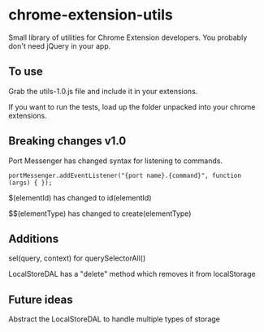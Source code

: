 chrome-extension-utils
======================

Small library of utilities for Chrome Extension developers. You probably don't need jQuery in your app.

To use
------

Grab the utils-1.0.js file and include it in your extensions.

If you want to run the tests, load up the folder unpacked into your chrome extensions.

Breaking changes v1.0
---------------------

Port Messenger has changed syntax for listening to commands.

	portMessenger.addEventListener("{port name}.{command}", function (args) { });

$(elementId) has changed to id(elementId)

$$(elementType) has changed to create(elementType)

Additions
---------

sel(query, context) for querySelectorAll()

LocalStoreDAL has a "delete" method which removes it from localStorage

Future ideas
------------

Abstract the LocalStoreDAL to handle multiple types of storage